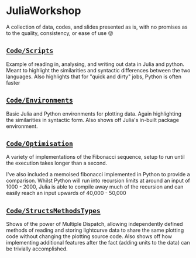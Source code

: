 # JuliaWorkshop

A collection of data, codes, and slides presented as is, with no promises as to the quality, consistency, or ease of use 😛

## [`Code/Scripts`](Code/Scripts)

Example of reading in, analysing, and writing out data in Julia and python. Meant to highlight the similarities and syntactic differences between the two languages. Also highlights that for "quick and dirty" jobs, Python is often faster

## [`Code/Environments`](Code/Environments)

Basic Julia and Python environments for plotting data. Again highlighting the similarities in syntactic form. Also shows off Julia's in-built package environment.

## [`Code/Optimisation`](Code/Optimisation)

A variety of implementations of the Fibonacci sequence, setup to run until the execution takes longer than a second.

I've also included a memoised fibonacci implemented in Python to provide a comparison. Whilst Python will run into recursion limits at around an input of 1000 - 2000, Julia is able to compile away much of the recursion and can easily reach an input upwards of 40,000 - 50,000

## [`Code/StructsMethodsTypes`](Code/StructsMethodsTypes)

Shows of the power of Multiple Dispatch, allowing independently defined methods of reading and storing lightcurve data to share the same plotting code without changing the plotting source code. Also shows off how implementing additional features after the fact (adding units to the data) can be trivially accomplished.